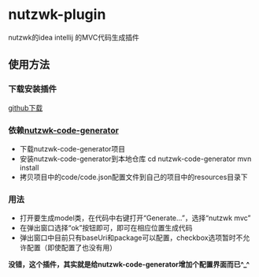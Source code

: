 # nutzwk-plugin

nutzwk的idea intellij 的MVC代码生成插件

## 使用方法

### 下载安装插件

[github下载](nutzwk-plugin.jar)

### 依赖[nutzwk-code-generator](https://github.com/enilu/nutzwk-code-generator)

- 下载nutzwk-code-generator项目
- 安装nutzwk-code-generator到本地仓库
        cd nutzwk-code-generator
        mvn install
- 拷贝项目中的code/code.json配置文件到自己的项目中的resources目录下

### 用法

- 打开要生成model类，在代码中右键打开“Generate...”，选择“nutzwk mvc”
- 在弹出窗口选择“ok”按钮即可，即可在相应位置生成代码
- 弹出窗口中目前只有baseUri和package可以配置，checkbox选项暂时不允许配置（即使配置了也没有用）


**没错，这个插件，其实就是给nutzwk-code-generator增加个配置界面而已^_^**
